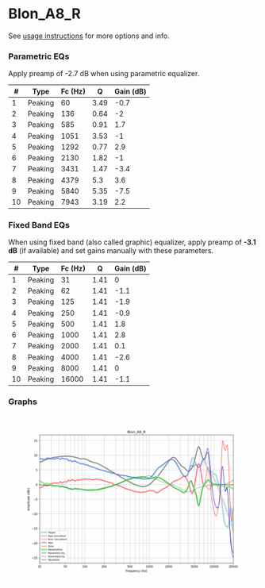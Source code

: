 # Blon_A8_R
See [usage instructions](https://github.com/jaakkopasanen/AutoEq#usage) for more options and info.

### Parametric EQs
Apply preamp of -2.7 dB when using parametric equalizer.

|   # | Type    |   Fc (Hz) |    Q |   Gain (dB) |
|-----|---------|-----------|------|-------------|
|   1 | Peaking |        60 | 3.49 |        -0.7 |
|   2 | Peaking |       136 | 0.64 |        -2   |
|   3 | Peaking |       585 | 0.91 |         1.7 |
|   4 | Peaking |      1051 | 3.53 |        -1   |
|   5 | Peaking |      1292 | 0.77 |         2.9 |
|   6 | Peaking |      2130 | 1.82 |        -1   |
|   7 | Peaking |      3431 | 1.47 |        -3.4 |
|   8 | Peaking |      4379 | 5.3  |         3.6 |
|   9 | Peaking |      5840 | 5.35 |        -7.5 |
|  10 | Peaking |      7943 | 3.19 |         2.2 |

### Fixed Band EQs
When using fixed band (also called graphic) equalizer, apply preamp of **-3.1 dB** (if available) and set gains manually with these parameters.

|   # | Type    |   Fc (Hz) |    Q |   Gain (dB) |
|-----|---------|-----------|------|-------------|
|   1 | Peaking |        31 | 1.41 |         0   |
|   2 | Peaking |        62 | 1.41 |        -1.1 |
|   3 | Peaking |       125 | 1.41 |        -1.9 |
|   4 | Peaking |       250 | 1.41 |        -0.9 |
|   5 | Peaking |       500 | 1.41 |         1.8 |
|   6 | Peaking |      1000 | 1.41 |         2.8 |
|   7 | Peaking |      2000 | 1.41 |         0.1 |
|   8 | Peaking |      4000 | 1.41 |        -2.6 |
|   9 | Peaking |      8000 | 1.41 |         0   |
|  10 | Peaking |     16000 | 1.41 |        -1.1 |

### Graphs
![](./Blon_A8_R.png)
